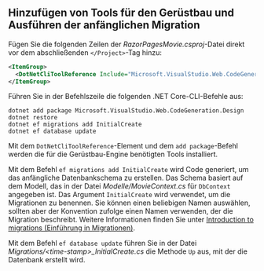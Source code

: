<a name="cli"></a>

## <a name="add-scaffold-tooling-and-perform-initial-migration"></a>Hinzufügen von Tools für den Gerüstbau und Ausführen der anfänglichen Migration

Fügen Sie die folgenden Zeilen der *RazorPagesMovie.csproj*-Datei direkt vor dem abschließenden `</Project>`-Tag hinzu:

```xml
<ItemGroup>
  <DotNetCliToolReference Include="Microsoft.VisualStudio.Web.CodeGeneration.Tools" Version="2.1.0-preview1-final"/>
</ItemGroup>
```
  
Führen Sie in der Befehlszeile die folgenden .NET Core-CLI-Befehle aus:

```console
dotnet add package Microsoft.VisualStudio.Web.CodeGeneration.Design
dotnet restore
dotnet ef migrations add InitialCreate
dotnet ef database update
```

Mit dem `DotNetCliToolReference`-Element und dem `add package`-Befehl werden die für die Gerüstbau-Engine benötigten Tools installiert.

Mit dem Befehl `ef migrations add InitialCreate` wird Code generiert, um das anfängliche Datenbankschema zu erstellen. Das Schema basiert auf dem Modell, das in der Datei *Modelle/MovieContext.cs* für `DbContext` angegeben ist. Das Argument `InitialCreate` wird verwendet, um die Migrationen zu benennen. Sie können einen beliebigen Namen auswählen, sollten aber der Konvention zufolge einen Namen verwenden, der die Migration beschreibt. Weitere Informationen finden Sie unter [Introduction to migrations (Einführung in Migrationen)](xref:data/ef-mvc/migrations#introduction-to-migrations).

Mit dem Befehl `ef database update` führen Sie in der Datei  *Migrations/\<time-stamp>_InitialCreate.cs* die Methode `Up` aus, mit der die Datenbank erstellt wird.
